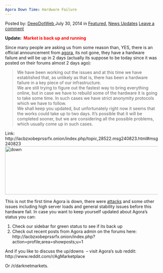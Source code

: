 ```yaml
---
Agora Down Time: Hardware Failure
---
```

<article class="post-listing post-6643 post type-post status-publish format-standard has-post-thumbnail hentry  tag-agora">
    <div class="post-inner">
        <span>Posted by: <a href="https://www.deepdotweb.com/author/admin/" title="">DeepDotWeb </a></span>
    <span>July 30, 2014</span>
    <span>in <a href="https://www.deepdotweb.com/category/deepdot-news/" rel="category tag">Featured</a>, <a href="https://www.deepdotweb.com/category/news-updates/" rel="category tag">News Updates</a></span>
    <span><a href="https://www.deepdotweb.com/2014/07/30/agora-2/#respond">Leave a comment</a></span>
    </p>
    <div class="clear"></div>
    <div class="entry">
    <p><strong>Update:  <span style="color: #ff0000;">Market is back up and running<br/>
    </span></strong></p>
    <p>Since many people are asking us from some reason than, YES, there is an official announcement from <a href="http://www.deepdotweb.com/marketplace-directory/listing/agora-market">agora</a>, its not gone, they have a hardware failure and will be up in 2 days (actually its suppose to be today since it was posted on their forums almost 2 days ago):</p>
    <blockquote><p>We have been working out the issues and at this time we have established that, as unlikely as that is, there has been a hardware failure in a key piece of our infrastructure.<br/>
    We are still trying to figure out the fastest way to bring everything online, but in case we have to rebuild some of the hardware it is going to take some time. In such cases we have strict anonymity protocols which we have to follow.<br/>
    We shall keep you updated, but unfortunately right now it seems that the works could take up to two days. It&#8217;s possible that it will be completed sooner, but we are considering all the possible problems, which usually come up in such cases.</p></blockquote>
    <p>Link:<br/>
    http://lacbzxobeprssrfx.onion/index.php/topic,28522.msg240823.html#msg240823<br/>
    <a href="/imgs/2014/07/down.png"><img class="aligncenter  wp-image-6644" src="https://www.deepdotweb.com/wp-content/uploads/2014/07/down.png" alt="down" width="907" height="159" srcset="https://www.deepdotweb.com/wp-content/uploads/2014/07/down.png 1152w, https://www.deepdotweb.com/wp-content/uploads/2014/07/down-300x53.png 300w, https://www.deepdotweb.com/wp-content/uploads/2014/07/down-1024x180.png 1024w" sizes="(max-width: 907px) 100vw, 907px"/></a></p>
    <p>This is not the first time Agora is down, there were <a href="http://www.deepdotweb.com/2014/03/10/what-to-do-while-your-favorite-market-is-under-attack-agora/">attacks</a> and some other issues including high server loads and general stability issues before this hardware fail. In case you want to keep yourself updated about Agora&#8217;s status you can:</p>
    <ol>
    <li>Check our sidebar for green status to see if its back up</li>
    <li>Check out recent posts from Agora admin on the forums here:  http://lacbzxobeprssrfx.onion/index.php?action=profile;area=showposts;u=1</li>
    </ol>
    <p>And if you like to discuss the up/downs  &#8211; visit Agora&#8217;s sub reddit:  http://www.reddit.com/r/AgMarketplace</p>
    <p>Or /r/darknetmarkets.</p>
    <p>&nbsp;</p>
    </div>
    <span style="display:none"><a href="https://www.deepdotweb.com/tag/agora/" rel="tag">agora</a></span> <span style="display:none" class="updated">2014-07-30</span>
    <div style="display:none" class="vcard author" itemprop="author" itemscope itemtype="http://schema.org/Person"><strong class="fn" itemprop="name"><a href="https://www.deepdotweb.com/author/admin/" title="Posts by DeepDotWeb" rel="author">DeepDotWeb</a></strong></div>
    </div>
</article>

